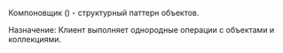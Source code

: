 Компоновщик () - структурный паттерн объектов. 

Назначение: Клиент выполняет однородные операции с объектами и коллекциями.
